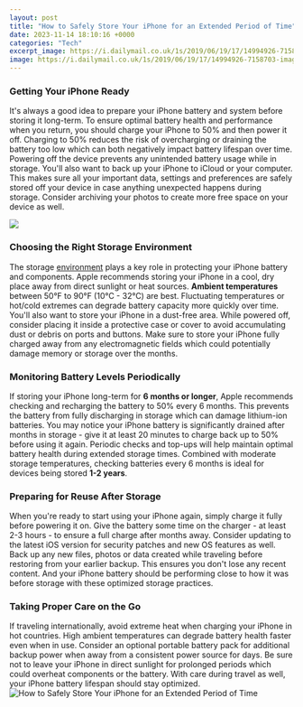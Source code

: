 ```yaml
---
layout: post
title: "How to Safely Store Your iPhone for an Extended Period of Time"
date: 2023-11-14 18:10:16 +0000
categories: "Tech"
excerpt_image: https://i.dailymail.co.uk/1s/2019/06/19/17/14994926-7158703-image-a-8_1560960298952.jpg
image: https://i.dailymail.co.uk/1s/2019/06/19/17/14994926-7158703-image-a-8_1560960298952.jpg
---
```


### Getting Your iPhone Ready
It's always a good idea to prepare your iPhone battery and system before storing it long-term. To ensure optimal battery health and performance when you return, you should charge your iPhone to 50% and then power it off. Charging to 50% reduces the risk of overcharging or draining the battery too low which can both negatively impact battery lifespan over time. Powering off the device prevents any unintended battery usage while in storage.
You'll also want to back up your iPhone to iCloud or your computer. This makes sure all your important data, settings and preferences are safely stored off your device in case anything unexpected happens during storage. Consider archiving your photos to create more free space on your device as well.

![](https://cdn.spaceshopselfstorage.com/wp-content/uploads/2020/04/safely_store_your_household_items_man_holding_chair_edjxw8-2.jpg)
### Choosing the Right Storage Environment
The storage [environment](https://medium.com/@thechannel15/the-power-of-silence-embracing-quiet-strength-with-bold-confidence-580c49d29328) plays a key role in protecting your iPhone battery and components. Apple recommends storing your iPhone in a cool, dry place away from direct sunlight or heat sources. **Ambient temperatures** between 50°F to 90°F (10°C - 32°C) are best. Fluctuating temperatures or hot/cold extremes can degrade battery capacity more quickly over time. 
You'll also want to store your iPhone in a dust-free area. While powered off, consider placing it inside a protective case or cover to avoid accumulating dust or debris on ports and buttons. Make sure to store your iPhone fully charged away from any electromagnetic fields which could potentially damage memory or storage over the months.
### Monitoring Battery Levels Periodically
If storing your iPhone long-term for **6 months or longer**, Apple recommends checking and recharging the battery to 50% every 6 months. This prevents the battery from fully discharging in storage which can damage lithium-ion batteries. You may notice your iPhone battery is significantly drained after months in storage - give it at least 20 minutes to charge back up to 50% before using it again. 
Periodic checks and top-ups will help maintain optimal battery health during extended storage times. Combined with moderate storage temperatures, checking batteries every 6 months is ideal for devices being stored **1-2 years**.
### Preparing for Reuse After Storage
When you're ready to start using your iPhone again, simply charge it fully before powering it on. Give the battery some time on the charger - at least 2-3 hours - to ensure a full charge after months away. Consider updating to the latest iOS version for security patches and new OS features as well.
Back up any new files, photos or data created while traveling before restoring from your earlier backup. This ensures you don't lose any recent content. And your iPhone battery should be performing close to how it was before storage with these optimized storage practices.
### Taking Proper Care on the Go
If traveling internationally, avoid extreme heat when charging your iPhone in hot countries. High ambient temperatures can degrade battery health faster even when in use. Consider an optional portable battery pack for additional backup power when away from a consistent power source for days. Be sure not to leave your iPhone in direct sunlight for prolonged periods which could overheat components or the battery. With care during travel as well, your iPhone battery lifespan should stay optimized.
![How to Safely Store Your iPhone for an Extended Period of Time](https://i.dailymail.co.uk/1s/2019/06/19/17/14994926-7158703-image-a-8_1560960298952.jpg)
